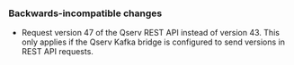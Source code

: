 ### Backwards-incompatible changes

- Request version 47 of the Qserv REST API instead of version 43. This only applies if the Qserv Kafka bridge is configured to send versions in REST API requests.
